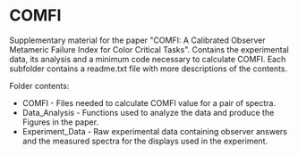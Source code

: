 # COMFI
Supplementary material for the paper "COMFI: A Calibrated Observer Metameric Failure Index for Color
Critical Tasks". Contains the experimental data, its analysis and a minimum code necessary
to calculate COMFI. Each subfolder contains a readme.txt file with more descriptions of
the contents.

Folder contents:
- COMFI - Files needed to calculate COMFI value for a pair of spectra.
- Data_Analysis - Functions used to analyze the data and produce the Figures
in the paper.
- Experiment_Data - Raw experimental data containing observer answers and 
the measured spectra for the displays used in the experiment.
